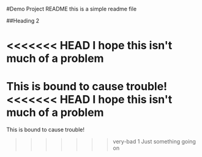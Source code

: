 #Demo Project README
this is a simple readme file

##Heading 2

<<<<<<< HEAD
I hope this isn't much of a problem
=======
This is bound to cause trouble!
<<<<<<< HEAD
I hope this isn't much of a problem
=======
This is bound to cause trouble!
>>>>>>> very-bad
1
Just something going on